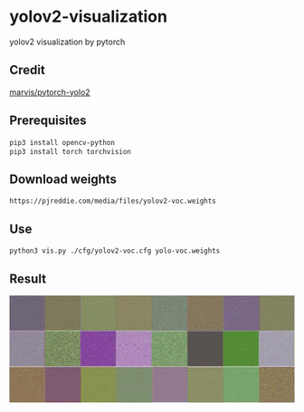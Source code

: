 # yolov2-visualization
yolov2 visualization by pytorch

## Credit
[marvis/pytorch-yolo2](https://github.com/marvis/pytorch-yolo2)

## Prerequisites
```
pip3 install opencv-python
pip3 install torch torchvision
```

## Download weights
```
https://pjreddie.com/media/files/yolov2-voc.weights
```

## Use
```
python3 vis.py ./cfg/yolov2-voc.cfg yolo-voc.weights 
```

## Result
![vis](https://github.com/jysh1214/yolov2-visualization/blob/master/img/vis.png)
